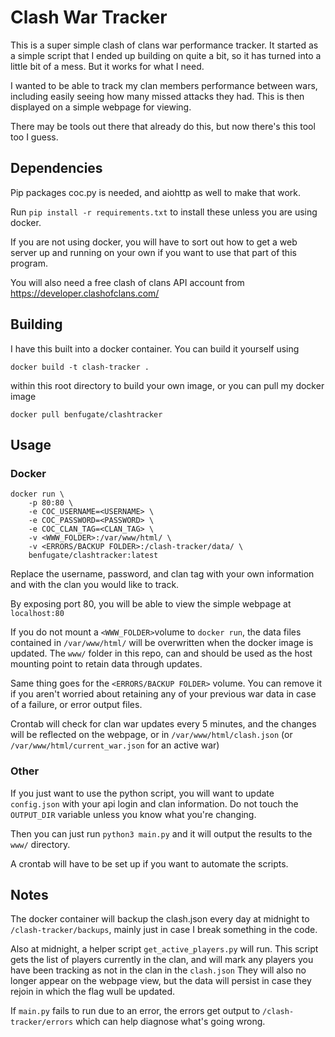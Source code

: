 # Clash War Tracker
This is a super simple clash of clans war performance tracker.
It started as a simple script that I ended up building on quite a bit,
so it has turned into a little bit of a mess. But it works for what I need.

I wanted to be able to track my clan members performance between wars, 
including easily seeing how many missed attacks they had.
This is then displayed on a simple webpage for viewing.

There may be tools out there that already do this, but now there's this tool too I guess.

## Dependencies
Pip packages coc.py is needed, and aiohttp as well to make that work.

Run  `pip install -r requirements.txt` to install these unless you are using docker.

If you are not using docker, you will have to sort out how to get a web server up
and running on your own if you want to use that part of this program.

You will also need a free clash of clans API account from https://developer.clashofclans.com/

## Building
I have this built into a docker container. You can build it yourself using

`docker build -t clash-tracker .`

within this root directory to build your own image, or you can pull my docker image

`docker pull benfugate/clashtracker`

## Usage

### Docker
```
docker run \
    -p 80:80 \
    -e COC_USERNAME=<USERNAME> \
    -e COC_PASSWORD=<PASSWORD> \
    -e COC_CLAN_TAG=<CLAN_TAG> \
    -v <WWW_FOLDER>:/var/www/html/ \
    -v <ERRORS/BACKUP FOLDER>:/clash-tracker/data/ \
    benfugate/clashtracker:latest
```

Replace the username, password, and clan tag with your own information and with the clan you would like to track.

By exposing port 80, you will be able to view the simple webpage at `localhost:80`

If you do not mount a `<WWW_FOLDER>`volume to `docker run`, the data files contained in `/var/www/html/`
will be overwritten when the docker image is updated. The `www/` folder in this repo, can and should be
used as the host mounting point to retain data through updates.

Same thing goes for the `<ERRORS/BACKUP FOLDER>` volume. You can remove it if you aren't worried about retaining
any of your previous war data in case of a failure, or error output files.

Crontab will check for clan war updates every 5 minutes, and the changes will be reflected on the webpage, or in
`/var/www/html/clash.json` (or `/var/www/html/current_war.json` for an active war)

### Other

If you just want to use the python script, you will want to update `config.json`
with your api login and clan information. Do not touch the `OUTPUT_DIR`
variable unless you know what you're changing.

Then you can just run `python3 main.py` and it will output the results to the `www/` directory.

A crontab will have to be set up if you want to automate the scripts.

## Notes

The docker container will backup the clash.json every day at midnight to 
`/clash-tracker/backups`, mainly just in case I break something in the code.

Also at midnight, a helper script `get_active_players.py` will run. This script gets the list of players
currently in the clan, and will mark any players you have been tracking as not in the clan in the `clash.json`
They will also no longer appear on the webpage view, but the data will persist in case they rejoin in which the
flag wull be updated.

If `main.py` fails to run due to an error, the errors get output to `/clash-tracker/errors`
which can help diagnose what's going wrong.